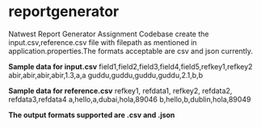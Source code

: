 # reportgenerator
Natwest Report Generator Assignment Codebase
create the input.csv,reference.csv file with filepath as mentioned in application.properties.The formats acceptable are csv and json currently.

**Sample data for input.csv**
field1,field2,field3,field4,field5,refkey1,refkey2
abir,abir,abir,abir,1.3,a,a
guddu,guddu,guddu,guddu,2.1,b,b

**Sample data for reference.csv**
refkey1, refdata1, refkey2, refdata2, refdata3,refdata4
a,hello,a,dubai,hola,89046
b,hello,b,dublin,hola,89049

**The output formats supported are .csv and .json**
